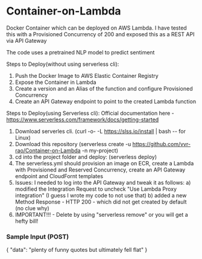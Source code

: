 # Container-on-Lambda

Docker Container which can be deployed on AWS Lambda. I have tested this with a Provisioned Concurrency of 200 and exposed this as a REST API via API Gateway

The code uses a pretrained NLP model to predict sentiment

Steps to Deploy(without using serverless cli):
1) Push the Docker Image to AWS Elastic Container Registry
2) Expose the Container in Lambda
3) Create a version and an Alias of the function and configure Provisioned Concurrency
4) Create an API Gateway endpoint to point to the created Lambda function

Steps to Deploy(using Serverless cli):
Official documentation here - https://www.serverless.com/framework/docs/getting-started
1) Download serverles cli. (curl -o- -L https://slss.io/install | bash  --  for Linux)
2) Download this repository (serverless create -u https://github.com/vvr-rao/Container-on-Lambda -n my-project)
3) cd into the project folder and deploy: (serverless deploy)
4) The serverless.yml should provision an image on ECR, create a Lambda with Provisioned and Reserved Concurrency, create an API Gateway endpoint and CloudFornt templates
5) Issues: I needed to log into the API Gateway and tweak it as follows:
        a) modified the Integration Request to uncheck "Use Lambda Proxy integration" (I guess I wrote my code to not use that)
        b) added a new Method Response - HTTP 200 - which did not get created by default (no clue why)
7) IMPORTANT!!! - Delete by using "serverless remove" or you will get a hefty bill!
      


### Sample Input (POST)
{
  "data": "plenty of funny quotes but ultimately fell flat"
}




